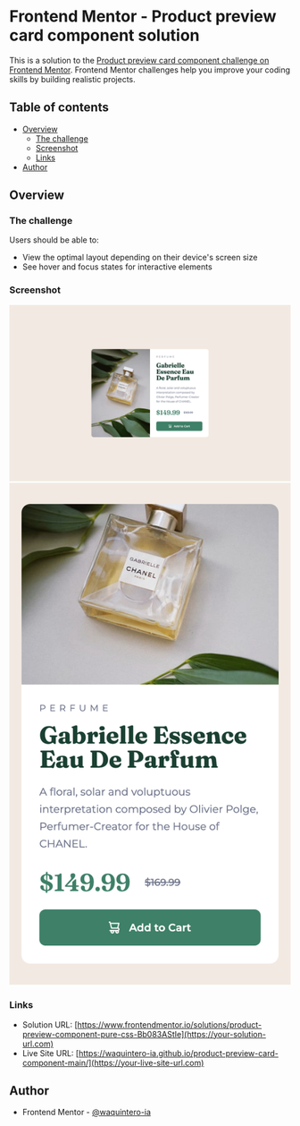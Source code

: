 # Frontend Mentor - Product preview card component solution

This is a solution to the [Product preview card component challenge on Frontend Mentor](https://www.frontendmentor.io/challenges/product-preview-card-component-GO7UmttRfa). Frontend Mentor challenges help you improve your coding skills by building realistic projects. 

## Table of contents

- [Overview](#overview)
  - [The challenge](#the-challenge)
  - [Screenshot](#screenshot)
  - [Links](#links)
- [Author](#author)

## Overview

### The challenge

Users should be able to:

- View the optimal layout depending on their device's screen size
- See hover and focus states for interactive elements

### Screenshot

![](./Desktop.png)
![](./Mobile.png)

### Links

- Solution URL: [https://www.frontendmentor.io/solutions/product-preview-component-pure-css-Bb083AStIe](https://your-solution-url.com)
- Live Site URL: [https://waquintero-ia.github.io/product-preview-card-component-main/](https://your-live-site-url.com)

## Author

- Frontend Mentor - [@waquintero-ia](https://www.frontendmentor.io/profile/yourusername)